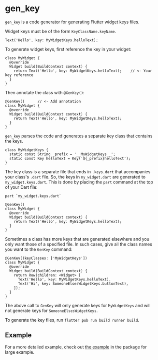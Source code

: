 # gen_key

`gen_key` is a code generator for generating Flutter widget keys files. 

Widget keys must be of the form `KeyClassName.keyName`. 

    Text('Hello', key: MyWidgetKeys.helloText);

To generate widget keys, first reference the key in your widget:

    class MyWidget {
      @override
      Widget build(BuildContext context) {
        return Text('Hello', key: MyWidgetKeys.helloText);    // <- Your key reference
      }
    }

Then annotate the class with `@GenKey()`:

    @GenKey()      // <- Add annotation
    class MyWidget {
      @override
      Widget build(BuildContext context) {
        return Text('Hello', key: MyWidgetKeys.helloText);
      }
    }

`gen_key` parses the code and generates a separate key class that contains the keys.

    class MyWidgetKeys {
      static const String _prefix = '__MyWidgetKeys__';
      static const Key helloText = Key('${_prefix}helloText');
    }

The key class is a separate file that ends in `.keys.dart` that accompanies your class's `.dart` file. So, the keys in `my_widget.dart` are generated to `my_widget.keys.dart`. This is done by placing the `part` command at the top of your Dart file:

    part `my_widget.keys.dart`

    @GenKey()
    class MyWidget {
      @override
      Widget build(BuildContext context) {
        return Text('Hello', key: MyWidgetKeys.helloText);
      }
    }

Sometimes a class has more keys that are generated elsewhere and you only want those of a specified file. In such cases, give all the class names you want to the `GenKey` command:

    @GenKey((keyClasses: ['MyWidgetKeys'])
    class MyWidget {
      @override
      Widget build(BuildContext context) {
        return Row(children: <Widget> [
          Text('Hello', key: MyWidgetKeys.helloText),
          Text('Hi', key: SomeoneElsesWidgetKeys.buttonText),
        ]);
      }
    }

The above call to `GenKey` will only generate keys for `MyWidgetKeys` and will not generate keys for `SomeoneElsesWidgetKeys`.

To generate the key files, run `flutter pub run build runner build`.

## Example

For a more detailed example, check out [the example]() in the package for large example.



